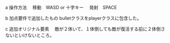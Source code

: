 a 操作方法
　移動　WASD or 十字キー
　発射　SPACE

b 加点要件で追加したもの
  bulletクラスをplayerクラスに包含した。

c 追加オリジナル要素
　敵が２体いて、１体倒しても敵が復活する前に２体倒さないといけないところ。